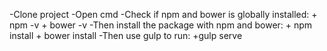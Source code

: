 -Clone project
-Open cmd
-Check if npm and bower is globally installed:
    + npm -v
    + bower -v
-Then install the package with npm and bower:
    + npm install
    + bower install
-Then use gulp to run:
    +gulp serve